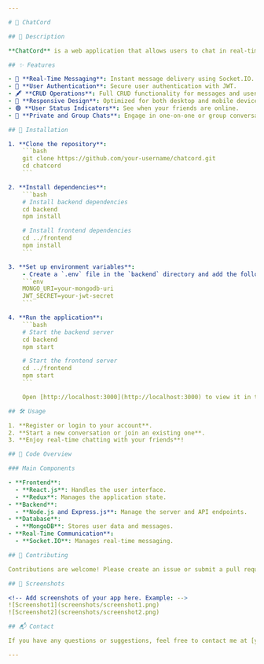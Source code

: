 ```yaml
---

# 💬 ChatCord

## 📖 Description

**ChatCord** is a web application that allows users to chat in real-time. Built using the MERN stack, it supports all CRUD operations and utilizes Socket.IO for instantaneous message transfer between users.

## ✨ Features

- 📝 **Real-Time Messaging**: Instant message delivery using Socket.IO.
- 🔐 **User Authentication**: Secure user authentication with JWT.
- 🖋️ **CRUD Operations**: Full CRUD functionality for messages and user profiles.
- 📱 **Responsive Design**: Optimized for both desktop and mobile devices.
- 🟢 **User Status Indicators**: See when your friends are online.
- 👥 **Private and Group Chats**: Engage in one-on-one or group conversations.

## 🚀 Installation

1. **Clone the repository**:
    ```bash
    git clone https://github.com/your-username/chatcord.git
    cd chatcord
    ```

2. **Install dependencies**:
    ```bash
    # Install backend dependencies
    cd backend
    npm install

    # Install frontend dependencies
    cd ../frontend
    npm install
    ```

3. **Set up environment variables**:
    - Create a `.env` file in the `backend` directory and add the following:
    ```env
    MONGO_URI=your-mongodb-uri
    JWT_SECRET=your-jwt-secret
    ```

4. **Run the application**:
    ```bash
    # Start the backend server
    cd backend
    npm start

    # Start the frontend server
    cd ../frontend
    npm start
    ```

    Open [http://localhost:3000](http://localhost:3000) to view it in the browser.

## 🛠️ Usage

1. **Register or login to your account**.
2. **Start a new conversation or join an existing one**.
3. **Enjoy real-time chatting with your friends**!

## 🧩 Code Overview

### Main Components

- **Frontend**: 
  - **React.js**: Handles the user interface.
  - **Redux**: Manages the application state.
- **Backend**: 
  - **Node.js and Express.js**: Manage the server and API endpoints.
- **Database**: 
  - **MongoDB**: Stores user data and messages.
- **Real-Time Communication**: 
  - **Socket.IO**: Manages real-time messaging.

## 🤝 Contributing

Contributions are welcome! Please create an issue or submit a pull request with your improvements.

## 📸 Screenshots

<!-- Add screenshots of your app here. Example: -->
![Screenshot1](screenshots/screenshot1.png)
![Screenshot2](screenshots/screenshot2.png)

## 📬 Contact

If you have any questions or suggestions, feel free to contact me at [your-email@example.com](mailto:your-email@example.com) or connect with me on [LinkedIn](https://www.linkedin.com/in/your-profile).

---
```

